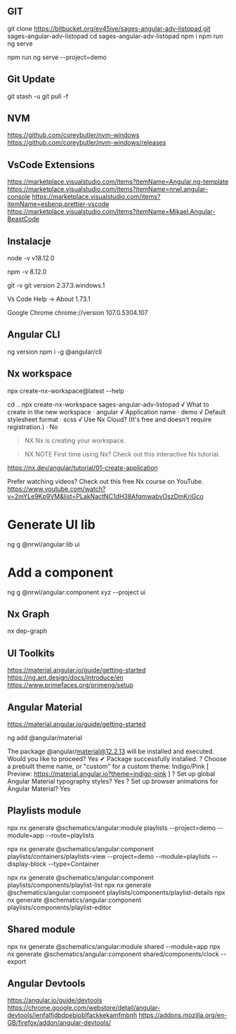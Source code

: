 ## GIT

git clone https://bitbucket.org/ev45ive/sages-angular-adv-listopad.git sages-angular-adv-listopad
cd sages-angular-adv-listopad
npm i
npm run ng serve

<!-- lub -->

npm run ng serve --project=demo

## Git Update

git stash -u
git pull -f

## NVM

https://github.com/coreybutler/nvm-windows
https://github.com/coreybutler/nvm-windows/releases

## VsCode Extensions

https://marketplace.visualstudio.com/items?itemName=Angular.ng-template
https://marketplace.visualstudio.com/items?itemName=nrwl.angular-console
https://marketplace.visualstudio.com/items?itemName=esbenp.prettier-vscode
https://marketplace.visualstudio.com/items?itemName=Mikael.Angular-BeastCode

## Instalacje

node -v
v18.12.0

npm -v
8.12.0

git -v
git version 2.37.3.windows.1

Vs Code
Help -> About
1.73.1

Google Chrome
chrome://version
107.0.5304.107

## Angular CLI

ng version
npm i -g @angular/cli

## Nx workspace

npx create-nx-workspace@latest --help

cd ..
npx create-nx-workspace sages-angular-adv-listopad
√ What to create in the new workspace · angular
√ Application name · demo
√ Default stylesheet format · scss
√ Use Nx Cloud? (It's free and doesn't require registration.) · No

> NX Nx is creating your workspace.

> NX NOTE First time using Nx? Check out this interactive Nx tutorial.

https://nx.dev/angular/tutorial/01-create-application

Prefer watching videos? Check out this free Nx course on YouTube.
https://www.youtube.com/watch?v=2mYLe9Kp9VM&list=PLakNactNC1dH38AfqmwabvOszDmKriGco

# Generate UI lib

ng g @nrwl/angular:lib ui

# Add a component

ng g @nrwl/angular:component xyz --project ui

## Nx Graph

nx dep-graph

## UI Toolkits

https://material.angular.io/guide/getting-started
https://ng.ant.design/docs/introduce/en
https://www.primefaces.org/primeng/setup

## Angular Material

https://material.angular.io/guide/getting-started

ng add @angular/material

The package @angular/material@12.2.13 will be installed and executed.
Would you like to proceed? Yes
✔ Package successfully installed.
? Choose a prebuilt theme name, or "custom" for a custom theme: Indigo/Pink [ Preview: https://material.angular.io?theme=indigo-pink ]
? Set up global Angular Material typography styles? Yes
? Set up browser animations for Angular Material? Yes

## Playlists module

npx nx generate @schematics/angular:module playlists --project=demo --module=app --route=playlists

npx nx generate @schematics/angular:component playlists/containers/playlists-view --project=demo --module=playlists --display-block --type=Container

npx nx generate @schematics/angular:component playlists/components/playlist-list 
npx nx generate @schematics/angular:component playlists/components/playlist-details 
npx nx generate @schematics/angular:component playlists/components/playlist-editor 

## Shared module

npx nx generate @schematics/angular:module shared --module=app
npx nx generate @schematics/angular:component shared/components/clock --export 


## Angular Devtools

https://angular.io/guide/devtools
https://chrome.google.com/webstore/detail/angular-devtools/ienfalfjdbdpebioblfackkekamfmbnh
https://addons.mozilla.org/en-GB/firefox/addon/angular-devtools/

